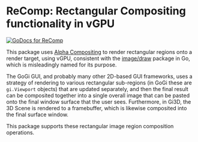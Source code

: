 # ReComp: Rectangular Compositing functionality in vGPU

[![GoDocs for ReComp](https://pkg.go.dev/badge/github.com/goki/vgpu.svg)](https://pkg.go.dev/github.com/goki/vgpu/recomp)

This package uses [Alpha Compositing](https://en.wikipedia.org/wiki/Alpha_compositing) to render rectangular regions onto a render target, using vGPU, consistent with the [image/draw](https://pkg.go.dev/image/draw) package in Go, which is misleadingly named for its purpose.

The GoGi GUI, and probably many other 2D-based GUI frameworks, uses a strategy of rendering to various rectangular sub-regions (in GoGi these are `gi.Viewport` objects) that are updated separately, and then the final result can be composited together into a single overall image that can be pasted onto the final window surface that the user sees.  Furthermore, in Gi3D, the 3D Scene is rendered to a framebuffer, which is likewise composited into the final surface window.

This package supports these rectangular image region composition operations.




